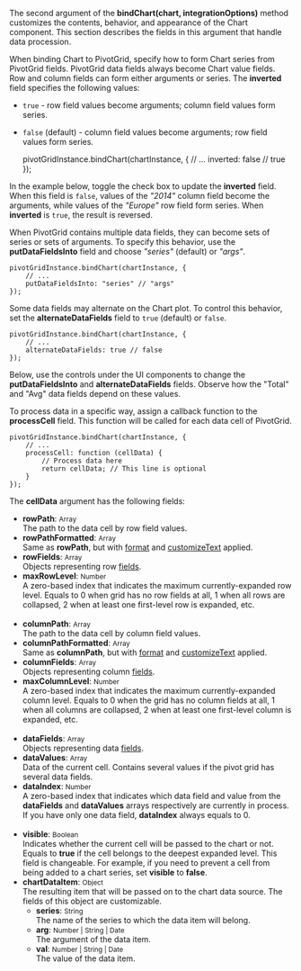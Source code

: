 The second argument of the **bindChart(chart, integrationOptions)** method customizes the contents, behavior, and appearance of the Chart component. This section describes the fields in this argument that handle data procession.

When binding Chart to PivotGrid, specify how to form Chart series from PivotGrid fields. PivotGrid data fields always become Chart value fields. Row and column fields can form either arguments or series. The **inverted** field specifies the following values:

- `true` - row field values become arguments; column field values form series.   
- `false` (default) - column field values become arguments; row field values form series.

    pivotGridInstance.bindChart(chartInstance, {
        // ...
        inverted: false // true
    });

In the example below, toggle the check box to update the **inverted** field. When this field is `false`, values of the *"2014"* column field become the arguments, while values of the *"Europe"* row field form series. When **inverted** is `true`, the result is reversed.

<div class="simulator-desktop-container" data-view="/Content/Applications/24_1/DataVisualization/Guides/GridChartIntegration/inverted.html, /Content/Applications/24_1/DataVisualization/Guides/GridChartIntegration/inverted.js"></div>

When PivotGrid contains multiple data fields, they can become sets of series or sets of arguments. To specify this behavior, use the **putDataFieldsInto** field and choose *"series"* (default) or *"args"*.

    pivotGridInstance.bindChart(chartInstance, {
        // ...
        putDataFieldsInto: "series" // "args"
    });

Some data fields may alternate on the Chart plot. To control this behavior, set the **alternateDataFields** field to `true` (default) or `false`.

    pivotGridInstance.bindChart(chartInstance, {
        // ...
        alternateDataFields: true // false
    });

Below, use the controls under the UI components to change the **putDataFieldsInto** and **alternateDataFields** fields. Observe how the "Total" and "Avg" data fields depend on these values.

<div class="simulator-desktop-container" data-view="/Content/Applications/24_1/DataVisualization/Guides/GridChartIntegration/dataFieldsLayout.html, /Content/Applications/24_1/DataVisualization/Guides/GridChartIntegration/dataFieldsLayout.js"></div>

To process data in a specific way, assign a callback function to the **processCell** field. This function will be called for each data cell of PivotGrid.

    pivotGridInstance.bindChart(chartInstance, {
        // ...
        processCell: function (cellData) {
            // Process data here
            return cellData; // This line is optional
        }
    });

The **cellData** argument has the following fields:

- **rowPath**: <span style="font-size:12px">Array</span>    
The path to the data cell by row field values.
- **rowPathFormatted**: <span style="font-size:12px">Array</span>   
Same as **rowPath**, but with [format](/api-reference/30%20Data%20Layer/PivotGridDataSource/1%20Configuration/fields/format.md '/Documentation/ApiReference/Data_Layer/PivotGridDataSource/Configuration/fields/#format') and [customizeText](/api-reference/30%20Data%20Layer/PivotGridDataSource/1%20Configuration/fields/customizeText.md '/Documentation/ApiReference/Data_Layer/PivotGridDataSource/Configuration/fields/#customizeText') applied.
- **rowFields**: <span style="font-size:12px">Array</span>      
Objects representing row [fields](/api-reference/30%20Data%20Layer/PivotGridDataSource/1%20Configuration/fields '/Documentation/ApiReference/Data_Layer/PivotGridDataSource/Configuration/fields/').     
- **maxRowLevel**: <span style="font-size:12px">Number</span>      
A zero-based index that indicates the maximum currently-expanded row level. Equals to 0 when grid has no row fields at all, 1 when all rows are collapsed, 2 when at least one first-level row is expanded, etc.
<br/><br/>
- **columnPath**: <span style="font-size:12px">Array</span>     
The path to the data cell by column field values.
- **columnPathFormatted**: <span style="font-size:12px">Array</span>     
Same as **columnPath**, but with [format](/api-reference/30%20Data%20Layer/PivotGridDataSource/1%20Configuration/fields/format.md '/Documentation/ApiReference/Data_Layer/PivotGridDataSource/Configuration/fields/#format') and [customizeText](/api-reference/30%20Data%20Layer/PivotGridDataSource/1%20Configuration/fields/customizeText.md '/Documentation/ApiReference/Data_Layer/PivotGridDataSource/Configuration/fields/#customizeText') applied.   
- **columnFields**: <span style="font-size:12px">Array</span>       
Objects representing column [fields](/api-reference/30%20Data%20Layer/PivotGridDataSource/1%20Configuration/fields '/Documentation/ApiReference/Data_Layer/PivotGridDataSource/Configuration/fields/').
- **maxColumnLevel**: <span style="font-size:12px">Number</span>       
A zero-based index that indicates the maximum currently-expanded column level. Equals to 0 when the grid has no column fields at all, 1 when all columns are collapsed, 2 when at least one first-level column is expanded, etc.
<br/><br/>
- **dataFields**: <span style="font-size:12px">Array</span>     
Objects representing data [fields](/api-reference/30%20Data%20Layer/PivotGridDataSource/1%20Configuration/fields '/Documentation/ApiReference/Data_Layer/PivotGridDataSource/Configuration/fields/').
- **dataValues**: <span style="font-size:12px">Array</span>     
Data of the current cell. Contains several values if the pivot grid has several data fields.
- **dataIndex**: <span style="font-size:12px">Number</span>        
A zero-based index that indicates which data field and value from the **dataFields** and **dataValues** arrays respectively are currently in process. If you have only one data field, **dataIndex** always equals to 0.
<br/><br/>
- **visible**: <span style="font-size:12px">Boolean</span>      
Indicates whether the current cell will be passed to the chart or not. Equals to **true** if the cell belongs to the deepest expanded level. This field is changeable. For example, if you need to prevent a cell from being added to a chart series, set **visible** to **false**.
- **chartDataItem**: <span style="font-size:12px">Object</span>     
The resulting item that will be passed on to the chart data source. The fields of this object are customizable.
    * **series**: <span style="font-size:12px">String</span>        
    The name of the series to which the data item will belong.
    * **arg**: <span style="font-size:12px">Number | String | Date</span>       
    The argument of the data item.
    * **val**: <span style="font-size:12px">Number | String | Date</span>      
    The value of the data item.